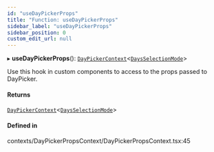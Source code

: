 ```yaml
---
id: "useDayPickerProps"
title: "Function: useDayPickerProps"
sidebar_label: "useDayPickerProps"
sidebar_position: 0
custom_edit_url: null
---
```


▸ **useDayPickerProps**(): [`DayPickerContext`](/api/types/DayPickerContext.md)<[`DaysSelectionMode`](/api/types/DaysSelectionMode.md)\>

Use this hook in custom components to access to the props passed to DayPicker.

#### Returns

[`DayPickerContext`](/api/types/DayPickerContext.md)<[`DaysSelectionMode`](/api/types/DaysSelectionMode.md)\>

#### Defined in

contexts/DayPickerPropsContext/DayPickerPropsContext.tsx:45
